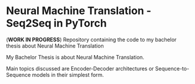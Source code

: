 # Neural Machine Translation - Seq2Seq in PyTorch
(**WORK IN PROGRESS**)
Repository containing the code to my bachelor thesis about Neural Machine Translation

My Bachelor Thesis is about Neural Machine Translation. 

Main topics discussed are Encoder-Decoder architectures or Sequence-to-Sequence models in their simplest form. 
